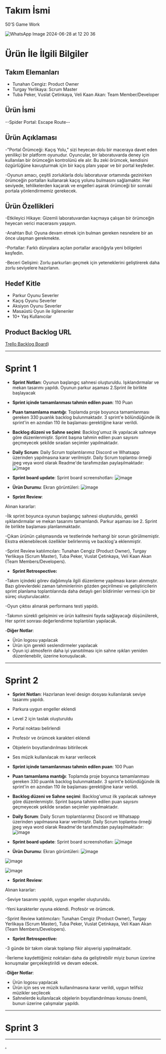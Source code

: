 # **Takım İsmi**

50'S Game Work

![WhatsApp Image 2024-06-28 at 12 20 36](https://github.com/Yerlikaya81/Bootcamp-50-GameProject/assets/153125470/d7101041-a381-4b5d-80bf-aa3fbb8e905b)

# Ürün İle İlgili Bilgiler

## Takım Elemanları

- Tunahan Cengiz: Product Owner
- Turgay Yerlikaya: Scrum Master
- Tuba Peker, Vuslat Çetinkaya, Veli Kaan Akan: Team Member/Developer

## Ürün İsmi

--Spider Portal: Escape Route--

## Ürün Açıklaması

-"Portal Örümceği: Kaçış Yolu," sizi heyecan dolu bir maceraya davet eden yenilikçi bir platform oyunudur. Oyuncular, bir laboratuvarda deney için kullanılan bir örümceğin kontrolünü ele alır. Bu zeki örümcek, kendisini özgürlüğüne kavuşturmak için bir kaçış planı yapar ve bir portal keşfeder.

-Oyunun amacı, çeşitli zorluklarla dolu laboratuvar ortamında gezinirken örümceğin portalları kullanarak kaçış yolunu bulmasını sağlamaktır. Her seviyede, tehlikelerden kaçarak ve engelleri aşarak örümceği bir sonraki portala yönlendirmemiz gerekecek.

## Ürün Özellikleri

-Etkileyici Hikaye: Gizemli laboratuvardan kaçmaya çalışan bir örümceğin heyecan verici macerasını yaşayın.

-Anahtarı Bul: Oyuna devam etmek için bulman gereken nesnelere bir an önce ulaşman gerekmekte.

-Portallar: Farklı dünyalara açılan portallar aracılığıyla yeni bölgeleri keşfedin.

-Beceri Gelişimi: Zorlu parkurları geçmek için yeteneklerini geliştirerek daha zorlu seviyelere hazırlanın.

## Hedef Kitle

- Parkur Oyunu Severler
- Kaçış Oyunu Severler
- Aksiyon Oyunu Severler
- Masaüstü Oyun ile ilgilenenler
- 10+ Yaş Kullanıcılar

## Product Backlog URL

[Trello Backlog Board](https://trello.com/b/518yycw7/50s-game-work))

---

# Sprint 1

- **Sprint Notları**: Oyunun başlangıç sahnesi oluşturuldu. Işıklandırmalar ve mekan tasarımı yapıldı. Oyunun parkur aşaması 2.Sprint ile birlikte başlayacak

- **Sprint içinde tamamlanması tahmin edilen puan**: 110 Puan

- **Puan tamamlama mantığı**: Toplamda proje boyunca tamamlanması gereken 330 puanlık backlog bulunmaktadır. 3 sprint'e bölündüğünde ilk sprint'in en azından 110 ile başlaması gerektiğine karar verildi.

- **Backlog düzeni ve Sahne seçimi**: Backlog'umuz ilk yapılacak sahneye göre düzenlenmiştir. Sprint başına tahmin edilen puan sayısını geçmeyecek şekilde sıradan seçimler yapılmaktadır.

- **Daily Scrum**: Daily Scrum toplantılarımız Discord ve Whatsapp üzerinden yapılmasına karar verilmiştir. Daily Scrum toplantısı örneği jpeg veya word olarak Readme'de tarafımızdan paylaşılmaktadır:
![image](https://github.com/Yerlikaya81/Bootcamp-50-GameProject/assets/153125470/fc7fd6b9-2021-45dd-a3f2-c11964523158)



- **Sprint board update**: Sprint board screenshotları: 
![image](https://github.com/tunadeveloper/Bootcamp-50-GameProject/assets/153125470/338b5bcf-5a02-428f-a632-b728e8b3b76a)


- **Ürün Durumu**: Ekran görüntüleri:
![image](https://github.com/tunadeveloper/Bootcamp-50-GameProject/assets/153125470/2aaa580d-96b7-4919-a8fb-d3fd7e3a3da2)


- **Sprint Review**: 

Alınan kararlar:

-İlk sprint boyunca oyunun başlangıç sahnesi oluşturuldu, gerekli ışıklandırmalar ve mekan tasarımı tamamlandı. Parkur aşaması ise 2. Sprint ile birlikte başlaması planlanmaktadır.

-Çıkan ürünün çalışmasında ve testlerinde herhangi bir sorun görülmemiştir. Ekstra eklenebilecek özellikler belirlenmiş ve backlog'a eklenmiştir.

-Sprint Review katılımcıları: Tunahan Cengiz (Product Owner), Turgay Yerlikaya (Scrum Master), Tuba Peker, Vuslat Çetinkaya, Veli Kaan Akan (Team Members/Developers).

- **Sprint Retrospective:**

-Takım içindeki görev dağılımıyla ilgili düzenleme yapılması kararı alınmıştır. Bazı görevlerdeki zaman tahminlerinin gözden geçirilmesi ve geliştiricilerin sprint planlama toplantılarında daha detaylı geri bildirimler vermesi için bir süreç oluşturulacaktır.

-Oyun çıktısı alınarak performans testi yapıldı.

-Takımın sürekli gelişimini ve ürün kalitesini fayda sağlayacağı düşünülerek, Her sprint sonrası değerlendirme toplantıları yapılacak.

-**Diğer Notlar**:
- Ürün logosu yapılacak
- Ürün için gerekli seslendirmeler yapılacak
- Oyun içi atmosferin daha iyi yansıtılması için sahne ışıkları yeniden düzenlenebilir, üzerine konuşulacak.
---

# Sprint 2
- **Sprint Notları**: Hazırlanan level design dosyası kullanılarak seviye tasarımı yapıldı.
- Parkura uygun engeller eklendi
- Level 2 için taslak oluşturuldu
- Portal noktası belirlendi
- Profesör ve örümcek karakteri eklendi
- Objelerin boyutlandırılması bitirilecek
- Ses müzik kullanılacak mı karar verilecek
  
- **Sprint içinde tamamlanması tahmin edilen puan**: 100 Puan

- **Puan tamamlama mantığı**: Toplamda proje boyunca tamamlanması gereken 330 puanlık backlog bulunmaktadır. 3 sprint'e bölündüğünde ilk sprint'in en azından 110 ile başlaması gerektiğine karar verildi.

- **Backlog düzeni ve Sahne seçimi**: Backlog'umuz ilk yapılacak sahneye göre düzenlenmiştir. Sprint başına tahmin edilen puan sayısını geçmeyecek şekilde sıradan seçimler yapılmaktadır.

- **Daily Scrum**: Daily Scrum toplantılarımız Discord ve Whatsapp üzerinden yapılmasına karar verilmiştir. Daily Scrum toplantısı örneği jpeg veya word olarak Readme'de tarafımızdan paylaşılmaktadır:
![image](https://github.com/user-attachments/assets/f87f4106-296a-4a6a-9b36-9e3d568546a5)



- **Sprint board update**: Sprint board screenshotları: 
![image](https://github.com/user-attachments/assets/5ef6da78-b8a0-4db9-9134-a299642337b0)


- **Ürün Durumu**: Ekran görüntüleri:
![image](https://github.com/user-attachments/assets/2bcf80d7-c696-4646-a360-623b37b6296f)

![image](https://github.com/user-attachments/assets/7c50681f-148d-4e4c-bb48-afd1343a24b1)

![image](https://github.com/user-attachments/assets/7c57123c-8883-434e-8d83-324d42543459)


- **Sprint Review**: 

Alınan kararlar:

-Seviye tasarımı yapıldı, uygun engeller oluşturuldu.

-Yeni karakterler oyuna eklendi. Profesör ve örümcek.

-Sprint Review katılımcıları: Tunahan Cengiz (Product Owner), Turgay Yerlikaya (Scrum Master), Tuba Peker, Vuslat Çetinkaya, Veli Kaan Akan (Team Members/Developers).

- **Sprint Retrospective:**

-3 günde bir takım olarak toplanıp fikir alışverişi yapılmaktadır.

-İlerleme kaydettiğimiz noktaları daha da geliştirebilir miyiz bunun üzerine konuşmalar gerçekleştirildi ve devam edecek.

-**Diğer Notlar**:
- Ürün logosu yapılacak
- Ürün için ses ve müzik kullanılmasına karar verildi, uygun telifsiz müzikler seçilecek
- Sahnelerde kullanılacak objelerin boyutlandırılması konusu önemli, bunun üzerine çalışmalar yapıldı.

---

# Sprint 3

---
[.](https://ibb.co/FYD3CZm)
